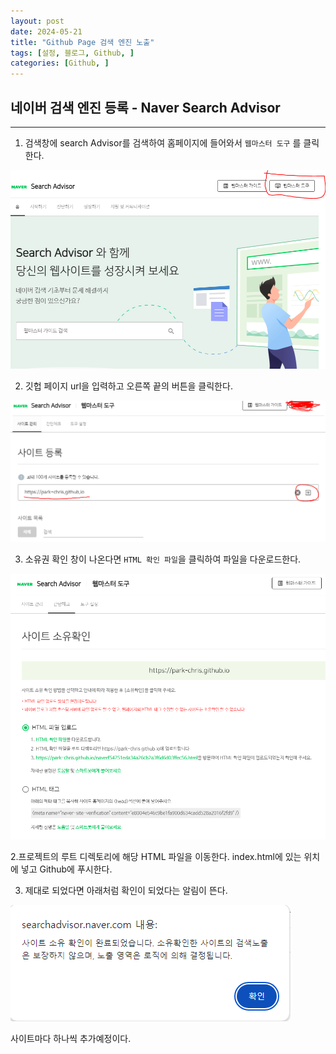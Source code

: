 ```yaml
---
layout: post
date: 2024-05-21
title: "Github Page 검색 엔진 노출"
tags: [설정, 블로그, Github, ]
categories: [Github, ]
---
```




## 네이버 검색 엔진 등록 - Naver Search Advisor 


---


1. 검색창에 search Advisor를 검색하여 홈페이지에 들어와서 `웹마스터 도구` 를 클릭한다.


![0](/assets/img/GBD23/0.png)


2. 깃헙 페이지 url을 입력하고 오른쪽 끝의 버튼을 클릭한다.


![1](/assets/img/GBD23/1.png)


3. 소유권 확인 창이 나온다면 `HTML 확인 파일`을 클릭하여 파일을 다운로드한다.


![2](/assets/img/GBD23/2.png)


2.프로젝트의 루트 디렉토리에 해당 HTML 파일을 이동한다. index.html에 있는 위치에 넣고 Github에 푸시한다.


3. 제대로 되었다면 아래처럼 확인이 되었다는 알림이 뜬다.


![3](/assets/img/GBD23/3.png)


사이트마다 하나씩 추가예정이다.

